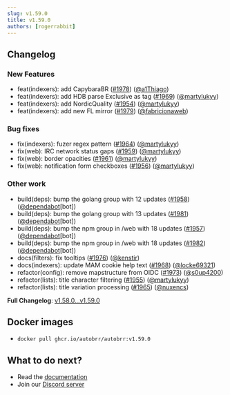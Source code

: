 ```yaml
---
slug: v1.59.0
title: v1.59.0
authors: [rogerrabbit]
---
```

## Changelog

### New Features

* feat(indexers): add CapybaraBR ([#1978](https://github.com/autobrr/autobrr/pull/1978)) ([@a1Thiago](https://github.com/a1Thiago))
* feat(indexers): add HDB parse Exclusive as tag ([#1969](https://github.com/autobrr/autobrr/pull/1969)) ([@martylukyy](https://github.com/martylukyy))
* feat(indexers): add NordicQuality ([#1954](https://github.com/autobrr/autobrr/pull/1954)) ([@martylukyy](https://github.com/martylukyy))
* feat(indexers): add new FL mirror ([#1979](https://github.com/autobrr/autobrr/pull/1979)) ([@fabricionaweb](https://github.com/fabricionaweb))

### Bug fixes

* fix(indexers): fuzer regex pattern ([#1964](https://github.com/autobrr/autobrr/pull/1964)) ([@martylukyy](https://github.com/martylukyy))
* fix(web): IRC network status gaps ([#1959](https://github.com/autobrr/autobrr/pull/1959)) ([@martylukyy](https://github.com/martylukyy))
* fix(web): border opacities ([#1961](https://github.com/autobrr/autobrr/pull/1961)) ([@martylukyy](https://github.com/martylukyy))
* fix(web): notification form checkboxes ([#1956](https://github.com/autobrr/autobrr/pull/1956)) ([@martylukyy](https://github.com/martylukyy))

### Other work

* build(deps): bump the golang group with 12 updates ([#1958](https://github.com/autobrr/autobrr/pull/1958)) ([@dependabot](https://github.com/dependabot)[bot])
* build(deps): bump the golang group with 13 updates ([#1981](https://github.com/autobrr/autobrr/pull/1981)) ([@dependabot](https://github.com/dependabot)[bot])
* build(deps): bump the npm group in /web with 18 updates ([#1957](https://github.com/autobrr/autobrr/pull/1957)) ([@dependabot](https://github.com/dependabot)[bot])
* build(deps): bump the npm group in /web with 18 updates ([#1982](https://github.com/autobrr/autobrr/pull/1982)) ([@dependabot](https://github.com/dependabot)[bot])
* docs(filters): fix tooltips ([#1976](https://github.com/autobrr/autobrr/pull/1976)) ([@kenstir](https://github.com/kenstir))
* docs(indexers): update MAM cookie help text ([#1968](https://github.com/autobrr/autobrr/pull/1968)) ([@locke69321](https://github.com/locke69321))
* refactor(config): remove mapstructure from OIDC ([#1973](https://github.com/autobrr/autobrr/pull/1973)) ([@s0up4200](https://github.com/s0up4200))
* refactor(lists): title character filtering ([#1955](https://github.com/autobrr/autobrr/pull/1955)) ([@martylukyy](https://github.com/martylukyy))
* refactor(lists): title variation processing ([#1965](https://github.com/autobrr/autobrr/pull/1965)) ([@nuxencs](https://github.com/nuxencs))

**Full Changelog**: [v1.58.0...v1.59.0](https://github.com/autobrr/autobrr/compare/v1.58.0...v1.59.0)

## Docker images

* `docker pull ghcr.io/autobrr/autobrr:v1.59.0`

## What to do next?

* Read the [documentation](https://autobrr.com)
* Join our [Discord server](https://discord.gg/WQ2eUycxyT)